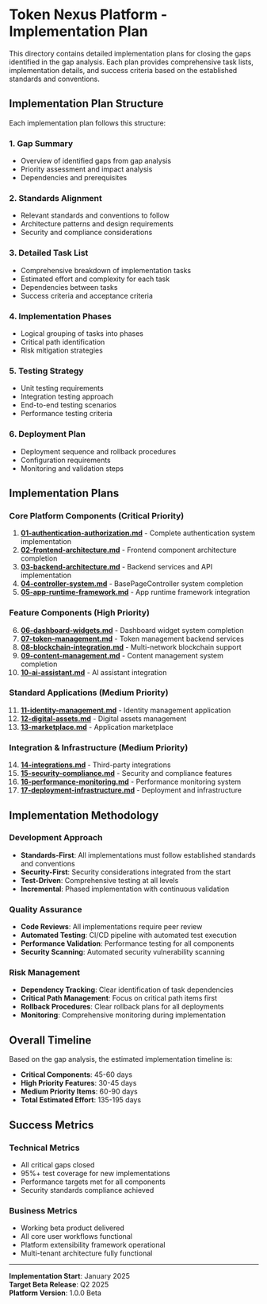 # Token Nexus Platform - Implementation Plan

This directory contains detailed implementation plans for closing the gaps identified in the gap analysis. Each plan provides comprehensive task lists, implementation details, and success criteria based on the established standards and conventions.

## Implementation Plan Structure

Each implementation plan follows this structure:

### 1. Gap Summary
- Overview of identified gaps from gap analysis
- Priority assessment and impact analysis
- Dependencies and prerequisites

### 2. Standards Alignment
- Relevant standards and conventions to follow
- Architecture patterns and design requirements
- Security and compliance considerations

### 3. Detailed Task List
- Comprehensive breakdown of implementation tasks
- Estimated effort and complexity for each task
- Dependencies between tasks
- Success criteria and acceptance criteria

### 4. Implementation Phases
- Logical grouping of tasks into phases
- Critical path identification
- Risk mitigation strategies

### 5. Testing Strategy
- Unit testing requirements
- Integration testing approach
- End-to-end testing scenarios
- Performance testing criteria

### 6. Deployment Plan
- Deployment sequence and rollback procedures
- Configuration requirements
- Monitoring and validation steps

## Implementation Plans

### Core Platform Components (Critical Priority)

1. **[01-authentication-authorization.md](./01-authentication-authorization.md)** - Complete authentication system implementation
2. **[02-frontend-architecture.md](./02-frontend-architecture.md)** - Frontend component architecture completion
3. **[03-backend-architecture.md](./03-backend-architecture.md)** - Backend services and API implementation
4. **[04-controller-system.md](./04-controller-system.md)** - BasePageController system completion
5. **[05-app-runtime-framework.md](./05-app-runtime-framework.md)** - App runtime framework integration

### Feature Components (High Priority)

6. **[06-dashboard-widgets.md](./06-dashboard-widgets.md)** - Dashboard widget system completion
7. **[07-token-management.md](./07-token-management.md)** - Token management backend services
8. **[08-blockchain-integration.md](./08-blockchain-integration.md)** - Multi-network blockchain support
9. **[09-content-management.md](./09-content-management.md)** - Content management system completion
10. **[10-ai-assistant.md](./10-ai-assistant.md)** - AI assistant integration

### Standard Applications (Medium Priority)

11. **[11-identity-management.md](./11-identity-management.md)** - Identity management application
12. **[12-digital-assets.md](./12-digital-assets.md)** - Digital assets management
13. **[13-marketplace.md](./13-marketplace.md)** - Application marketplace

### Integration & Infrastructure (Medium Priority)

14. **[14-integrations.md](./14-integrations.md)** - Third-party integrations
15. **[15-security-compliance.md](./15-security-compliance.md)** - Security and compliance features
16. **[16-performance-monitoring.md](./16-performance-monitoring.md)** - Performance monitoring system
17. **[17-deployment-infrastructure.md](./17-deployment-infrastructure.md)** - Deployment and infrastructure

## Implementation Methodology

### Development Approach
- **Standards-First**: All implementations must follow established standards and conventions
- **Security-First**: Security considerations integrated from the start
- **Test-Driven**: Comprehensive testing at all levels
- **Incremental**: Phased implementation with continuous validation

### Quality Assurance
- **Code Reviews**: All implementations require peer review
- **Automated Testing**: CI/CD pipeline with automated test execution
- **Performance Validation**: Performance testing for all components
- **Security Scanning**: Automated security vulnerability scanning

### Risk Management
- **Dependency Tracking**: Clear identification of task dependencies
- **Critical Path Management**: Focus on critical path items first
- **Rollback Procedures**: Clear rollback plans for all deployments
- **Monitoring**: Comprehensive monitoring during implementation

## Overall Timeline

Based on the gap analysis, the estimated implementation timeline is:

- **Critical Components**: 45-60 days
- **High Priority Features**: 30-45 days  
- **Medium Priority Items**: 60-90 days
- **Total Estimated Effort**: 135-195 days

## Success Metrics

### Technical Metrics
- All critical gaps closed
- 95%+ test coverage for new implementations
- Performance targets met for all components
- Security standards compliance achieved

### Business Metrics
- Working beta product delivered
- All core user workflows functional
- Platform extensibility framework operational
- Multi-tenant architecture fully functional

---

**Implementation Start**: January 2025  
**Target Beta Release**: Q2 2025  
**Platform Version**: 1.0.0 Beta